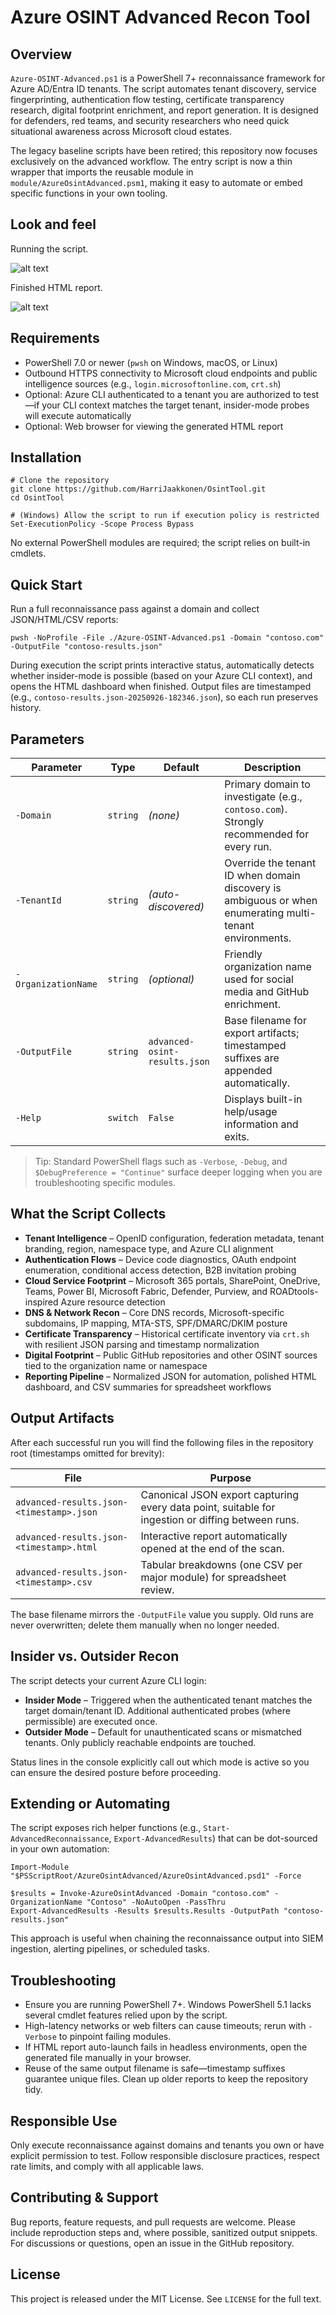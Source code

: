 # Azure OSINT Advanced Recon Tool

## Overview

`Azure-OSINT-Advanced.ps1` is a PowerShell 7+ reconnaissance framework for Azure AD/Entra ID tenants. The script automates tenant discovery, service fingerprinting, authentication flow testing, certificate transparency research, digital footprint enrichment, and report generation. It is designed for defenders, red teams, and security researchers who need quick situational awareness across Microsoft cloud estates.

The legacy baseline scripts have been retired; this repository now focuses exclusively on the advanced workflow. The entry script is now a thin wrapper that imports the reusable module in `module/AzureOsintAdvanced.psm1`, making it easy to automate or embed specific functions in your own tooling.

## Look and feel

Running the script.

![alt text](image-1.png)

Finished HTML report.

![alt text](image.png)

## Requirements

- PowerShell 7.0 or newer (`pwsh` on Windows, macOS, or Linux)
- Outbound HTTPS connectivity to Microsoft cloud endpoints and public intelligence sources (e.g., `login.microsoftonline.com`, `crt.sh`)
- Optional: Azure CLI authenticated to a tenant you are authorized to test—if your CLI context matches the target tenant, insider-mode probes will execute automatically
- Optional: Web browser for viewing the generated HTML report

## Installation

```pwsh
# Clone the repository
git clone https://github.com/HarriJaakkonen/OsintTool.git
cd OsintTool

# (Windows) Allow the script to run if execution policy is restricted
Set-ExecutionPolicy -Scope Process Bypass
```

No external PowerShell modules are required; the script relies on built-in cmdlets.

## Quick Start

Run a full reconnaissance pass against a domain and collect JSON/HTML/CSV reports:

```pwsh
pwsh -NoProfile -File ./Azure-OSINT-Advanced.ps1 -Domain "contoso.com" -OutputFile "contoso-results.json"
```

During execution the script prints interactive status, automatically detects whether insider-mode is possible (based on your Azure CLI context), and opens the HTML dashboard when finished. Output files are timestamped (e.g., `contoso-results.json-20250926-182346.json`), so each run preserves history.

## Parameters

| Parameter | Type | Default | Description |
|-----------|------|---------|-------------|
| `-Domain` | `string` | *(none)* | Primary domain to investigate (e.g., `contoso.com`). Strongly recommended for every run. |
| `-TenantId` | `string` | *(auto-discovered)* | Override the tenant ID when domain discovery is ambiguous or when enumerating multi-tenant environments. |
| `-OrganizationName` | `string` | *(optional)* | Friendly organization name used for social media and GitHub enrichment. |
| `-OutputFile` | `string` | `advanced-osint-results.json` | Base filename for export artifacts; timestamped suffixes are appended automatically. |
| `-Help` | `switch` | `False` | Displays built-in help/usage information and exits. |

> Tip: Standard PowerShell flags such as `-Verbose`, `-Debug`, and `$DebugPreference = "Continue"` surface deeper logging when you are troubleshooting specific modules.

## What the Script Collects

- **Tenant Intelligence** – OpenID configuration, federation metadata, tenant branding, region, namespace type, and Azure CLI alignment
- **Authentication Flows** – Device code diagnostics, OAuth endpoint enumeration, conditional access detection, B2B invitation probing
- **Cloud Service Footprint** – Microsoft 365 portals, SharePoint, OneDrive, Teams, Power BI, Microsoft Fabric, Defender, Purview, and ROADtools-inspired Azure resource detection
- **DNS & Network Recon** – Core DNS records, Microsoft-specific subdomains, IP mapping, MTA-STS, SPF/DMARC/DKIM posture
- **Certificate Transparency** – Historical certificate inventory via `crt.sh` with resilient JSON parsing and timestamp normalization
- **Digital Footprint** – Public GitHub repositories and other OSINT sources tied to the organization name or namespace
- **Reporting Pipeline** – Normalized JSON for automation, polished HTML dashboard, and CSV summaries for spreadsheet workflows

## Output Artifacts

After each successful run you will find the following files in the repository root (timestamps omitted for brevity):

| File | Purpose |
|------|---------|
| `advanced-results.json-<timestamp>.json` | Canonical JSON export capturing every data point, suitable for ingestion or diffing between runs. |
| `advanced-results.json-<timestamp>.html` | Interactive report automatically opened at the end of the scan. |
| `advanced-results.json-<timestamp>.csv` | Tabular breakdowns (one CSV per major module) for spreadsheet review. |

The base filename mirrors the `-OutputFile` value you supply. Old runs are never overwritten; delete them manually when no longer needed.

## Insider vs. Outsider Recon

The script detects your current Azure CLI login:

- **Insider Mode** – Triggered when the authenticated tenant matches the target domain/tenant ID. Additional authenticated probes (where permissible) are executed once.
- **Outsider Mode** – Default for unauthenticated scans or mismatched tenants. Only publicly reachable endpoints are touched.

Status lines in the console explicitly call out which mode is active so you can ensure the desired posture before proceeding.

## Extending or Automating

The script exposes rich helper functions (e.g., `Start-AdvancedReconnaissance`, `Export-AdvancedResults`) that can be dot-sourced in your own automation:

```pwsh
Import-Module "$PSScriptRoot/AzureOsintAdvanced/AzureOsintAdvanced.psd1" -Force

$results = Invoke-AzureOsintAdvanced -Domain "contoso.com" -OrganizationName "Contoso" -NoAutoOpen -PassThru
Export-AdvancedResults -Results $results.Results -OutputPath "contoso-results.json"
```

This approach is useful when chaining the reconnaissance output into SIEM ingestion, alerting pipelines, or scheduled tasks.

## Troubleshooting

- Ensure you are running PowerShell 7+. Windows PowerShell 5.1 lacks several cmdlet features relied upon by the script.
- High-latency networks or web filters can cause timeouts; rerun with `-Verbose` to pinpoint failing modules.
- If HTML report auto-launch fails in headless environments, open the generated file manually in your browser.
- Reuse of the same output filename is safe—timestamp suffixes guarantee unique files. Clean up older reports to keep the repository tidy.

## Responsible Use

Only execute reconnaissance against domains and tenants you own or have explicit permission to test. Follow responsible disclosure practices, respect rate limits, and comply with all applicable laws.

## Contributing & Support

Bug reports, feature requests, and pull requests are welcome. Please include reproduction steps and, where possible, sanitized output snippets. For discussions or questions, open an issue in the GitHub repository.

## License

This project is released under the MIT License. See `LICENSE` for the full text.